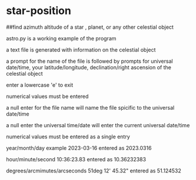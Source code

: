 # star-position
##find azimuth altitude of a star , planet, or any other celestial object

astro.py is a working example of the program

a text file is generated with information on the celestial object

a prompt for the name of the file is followed by prompts for universal date/time, your latitude/longitude, declination/right ascension of the celestial object

enter a lowercase 'e' to exit 

numerical values must be entered 

a null enter for the file name will name the file spicific to the universal date/time 

a null enter the universal time/date will enter the current universal date/time 

numerical values must be entered as a single entry

year/month/day example 2023-03-16 entered as 2023.0316

hour/minute/second 10:36:23.83 entered as 10.36232383

degrees/arcmimutes/arcseconds 51deg 12' 45.32" entered as 51.124532


